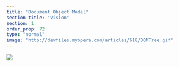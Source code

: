 ```yaml
---
title: "Document Object Model"
section-title: "Vision"
section: 1
order_prop: 72
type: "normal"
image: "http://devfiles.myopera.com/articles/618/DOMTree.gif"
---
```

<img class="dom-diagram" src="http://devfiles.myopera.com/articles/618/DOMTree.gif"></img>

